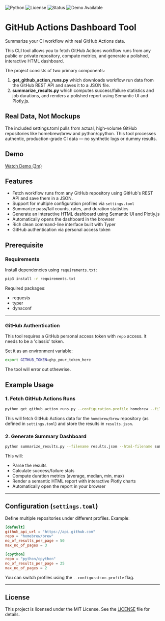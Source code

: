 ![Python](https://img.shields.io/badge/python-3.8+-blue)
![License](https://img.shields.io/github/license/mujasoft/git_log_analyser)
![Status](https://img.shields.io/badge/status-WIP-orange)
![Demo Available](https://img.shields.io/badge/demo-available-green)

# GitHub Actions Dashboard Tool

Summarize your CI workflow with real GitHub Actions data.

This CLI tool allows you to fetch GitHub Actions workflow runs from any public or private repository, compute metrics, and generate a polished, interactive HTML dashboard.

The project consists of two primary components:

1. **get_github_action_runs.py** which downloads workflow run data from the GitHub REST API and saves it to a JSON file. 
2. **summarize_results.py** which computes success/failure statistics and job durations, and renders a polished report using Semantic UI and Plotly.js.

## Real Data, Not Mockups
The included settings.toml pulls from actual, high-volume GitHub repositories like homebrew/brew and python/cpython. This tool processes authentic, production-grade CI data — no synthetic logs or dummy results.

## Demo
[Watch Demo (3m)](./demo.mov)

## Features

- Fetch workflow runs from any GitHub repository using GitHub's REST API and save them in a JSON.
- Support for multiple configuration profiles via `settings.toml`
- Summarize pass/fail counts, rates, and duration statistics
- Generate an interactive HTML dashboard using Semantic UI and Plotly.js
- Automatically opens the dashboard in the browser
- Rich clean command-line interface built with Typer
- GitHub authentication via personal access token

## Prerequisite
### Requirements

Install dependencies using `requirements.txt`:

```bash
pip3 install -r requirements.txt
```

Required packages:
- requests
- typer
- dynaconf

---

### GitHub Authentication

This tool requires a GitHub personal access token with `repo` access. It needs to be a 'classic' token.

Set it as an environment variable:

```bash
export GITHUB_TOKEN=ghp_your_token_here
```
The tool will error out othewrise.
## Example Usage

### 1. Fetch GitHub Actions Runs

```bash
python get_github_action_runs.py --configuration-profile homebrew --filename results.json
```

This will fetch GitHub Actions data for the `homebrew/brew` repository (as defined in `settings.toml`) and store the results in `results.json`.

### 2. Generate Summary Dashboard

```bash
python summarize_results.py --filename results.json --html-filename summary.html
```

This will:
- Parse the results
- Calculate success/failure stats
- Compute duration metrics (average, median, min, max)
- Render a semantic HTML report with interactive Plotly charts
- Automatically open the report in your browser

---

## Configuration (`settings.toml`)

Define multiple repositories under different profiles. Example:

```toml
[default]
github_api_url = "https://api.github.com"
repo = "homebrew/brew"
no_of_results_per_page = 50
max_no_of_pages = 3

[cpython]
repo = "python/cpython"
no_of_results_per_page = 25
max_no_of_pages = 2
```

You can switch profiles using the `--configuration-profile` flag.

---

## License

This project is licensed under the MIT License. See the [LICENSE](LICENSE) file for details.
